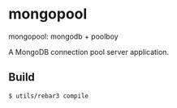 mongopool
=====

mongopool: mongodb + poolboy

A MongoDB connection pool server application.

Build
-----

    $ utils/rebar3 compile

